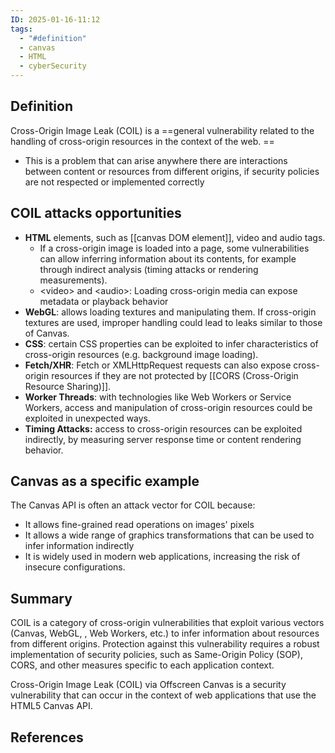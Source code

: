 ```yaml
---
ID: 2025-01-16-11:12
tags:
  - "#definition"
  - canvas
  - HTML
  - cyberSecurity
---
```

## Definition

Cross-Origin Image Leak (COIL) is a ==general vulnerability related to the handling of cross-origin resources in the context of the web. ==
- This is a problem that can arise anywhere there are interactions between content or resources from different origins, if security policies are not respected or implemented correctly

## COIL attacks opportunities

- **HTML** elements, such as [[canvas DOM element]], video and audio tags. 
	- If a cross-origin image is loaded into a page, some vulnerabilities can allow inferring information about its contents, for example through indirect analysis (timing attacks or rendering measurements).
	- \<video> and \<audio>: Loading cross-origin media can expose metadata or playback behavior
- **WebGL**: allows loading textures and manipulating them. If cross-origin textures are used, improper handling could lead to leaks similar to those of Canvas.
- **CSS**: certain CSS properties can be exploited to infer characteristics of cross-origin resources (e.g. background image loading).
- **Fetch/XHR**: Fetch or XMLHttpRequest requests can also expose cross-origin resources if they are not protected by [[CORS (Cross-Origin Resource Sharing)]].
- **Worker Threads**: with technologies like Web Workers or Service Workers, access and manipulation of cross-origin resources could be exploited in unexpected ways.
- **Timing Attacks:** access to cross-origin resources can be exploited indirectly, by measuring server response time or content rendering behavior.

## Canvas as a specific example

The Canvas API is often an attack vector for COIL because:
- It allows fine-grained read operations on images' pixels
- It allows a wide range of graphics transformations that can be used to infer information indirectly
- It is widely used in modern web applications, increasing the risk of insecure configurations.

## Summary

COIL is a category of cross-origin vulnerabilities that exploit various vectors (Canvas, WebGL, <img>, Web Workers, etc.) to infer information about resources from different origins. Protection against this vulnerability requires a robust implementation of security policies, such as Same-Origin Policy (SOP), CORS, and other measures specific to each application context.

Cross-Origin Image Leak (COIL) via Offscreen Canvas is a security vulnerability that can occur in the context of web applications that use the HTML5 Canvas API.

## References

